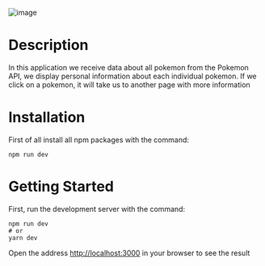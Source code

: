 ![image](https://user-images.githubusercontent.com/92051961/189161616-b10804c9-9894-4f72-b9a8-bcda1c01670e.png)
# Description
In this application we receive data about all pokemon from the Pokemon API, we display personal information about each individual pokemon. If we click on a pokemon, it will take us to another page with more information
# Installation
First of all install all npm packages with the command:
```
npm run dev
```
# Getting Started
First, run the development server with the command: 
```
npm run dev
# or
yarn dev
```
Open the address [http://localhost:3000](http://localhost:3000) in your browser to see the result
